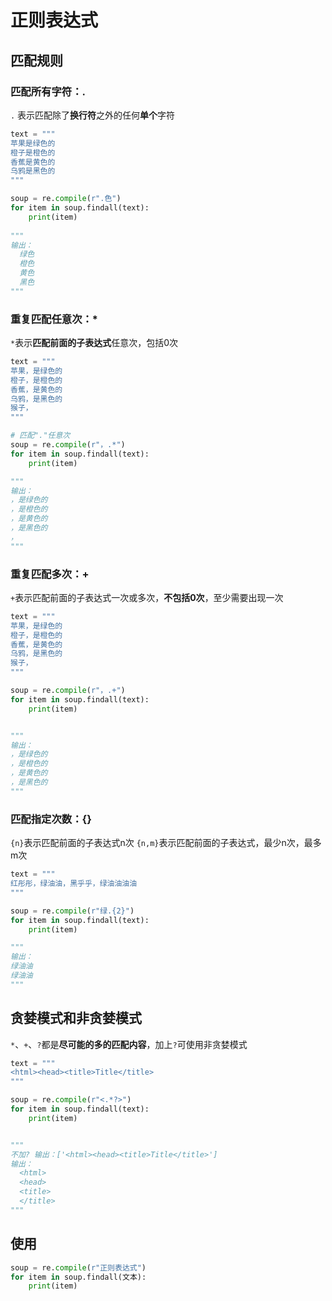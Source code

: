 # 正则表达式

## 匹配规则

### 匹配所有字符：.

```.``` 表示匹配除了**换行符**之外的任何**单个**字符

``` Python
text = """
苹果是绿色的
橙子是橙色的
香蕉是黄色的
乌鸦是黑色的
"""

soup = re.compile(r".色")
for item in soup.findall(text):
    print(item)
    
"""
输出：
  绿色
  橙色
  黄色
  黑色
"""
```

### 重复匹配任意次：*

```*```表示**匹配前面的子表达式**任意次，包括0次

``` Python
text = """
苹果，是绿色的
橙子，是橙色的
香蕉，是黄色的
乌鸦，是黑色的
猴子，
"""

# 匹配"."任意次
soup = re.compile(r"，.*")
for item in soup.findall(text):
    print(item)

"""
输出：
，是绿色的
，是橙色的
，是黄色的
，是黑色的
，
"""
```

### 重复匹配多次：+

```+```表示匹配前面的子表达式一次或多次，**不包括0次**，至少需要出现一次

``` Python
text = """
苹果，是绿色的
橙子，是橙色的
香蕉，是黄色的
乌鸦，是黑色的
猴子，
"""

soup = re.compile(r"，.+")
for item in soup.findall(text):
    print(item)


"""
输出：
，是绿色的
，是橙色的
，是黄色的
，是黑色的
"""
```

### 匹配指定次数：{}

```{n}```表示匹配前面的子表达式n次
```{n,m}```表示匹配前面的子表达式，最少n次，最多m次

``` Python
text = """
红彤彤，绿油油，黑乎乎，绿油油油油
"""

soup = re.compile(r"绿.{2}")
for item in soup.findall(text):
    print(item)

"""
输出：
绿油油
绿油油
"""
```

## 贪婪模式和非贪婪模式

```*```、```+```、```?```都是**尽可能的多的匹配内容**，加上```?```可使用非贪婪模式

``` Python
text = """
<html><head><title>Title</title>
"""

soup = re.compile(r"<.*?>")
for item in soup.findall(text):
    print(item)


"""
不加? 输出：['<html><head><title>Title</title>']
输出：
  <html>
  <head>
  <title>
  </title>
"""
```


## 使用

``` Python
soup = re.compile(r"正则表达式")
for item in soup.findall(文本):
    print(item)
```
